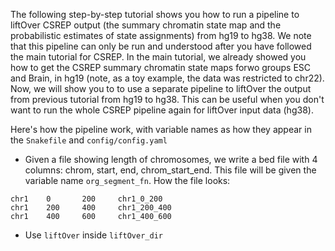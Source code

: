 The following step-by-step tutorial shows you how to run a pipeline to liftOver CSREP output (the summary chromatin state map and the probabilistic estimates of state assignments) from hg19 to hg38. We note that this pipeline can only be run and understood after you have followed the main tutorial for CSREP. In the main tutorial, we already showed you how to get the CSREP summary chromatin state maps forwo groups ESC and Brain, in hg19 (note, as a toy example, the data was restricted to chr22). Now, we will show you to to use a separate pipeline to liftOver the output from previous tutorial from hg19 to hg38. This can be useful when you don't want to run the whole CSREP pipeline again for liftOver input data (hg38). 

Here's how the pipeline work, with variable names as how they appear in the ```Snakefile``` and ```config/config.yaml```
- Given a file showing length of chromosomes, we write a bed file with 4 columns: chrom, start, end, chrom_start_end. This file will be given the variable name ```org_segment_fn```. How the file looks:
```
chr1    0       200     chr1_0_200
chr1    200     400     chr1_200_400
chr1    400     600     chr1_400_600
```
- Use ```liftOver``` inside ```liftOver_dir```
